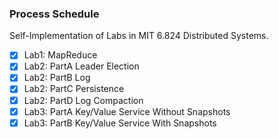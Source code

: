 ### Process Schedule
Self-Implementation of Labs in MIT 6.824 Distributed Systems.
- [x] Lab1: MapReduce
- [x] Lab2: PartA Leader Election
- [x] Lab2: PartB Log
- [x] Lab2: PartC Persistence
- [x] Lab2: PartD Log Compaction
- [x] Lab3: PartA Key/Value Service Without Snapshots
- [x] Lab3: PartB Key/Value Service With Snapshots
